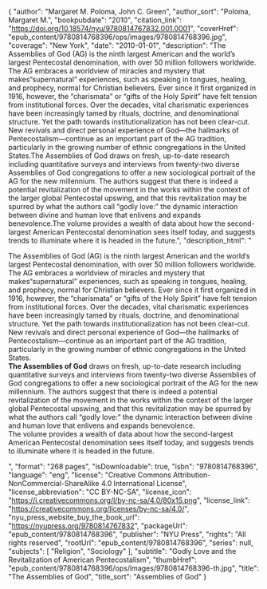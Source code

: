 {
  "author": "Margaret M. Poloma, John C. Green",
  "author_sort": "Poloma, Margaret M.",
  "bookpubdate": "2010",
  "citation_link": "https://doi.org/10.18574/nyu/9780814767832.001.0001",
  "coverHref": "epub_content/9780814768396/ops/images/9780814768396.jpg",
  "coverage": "New York",
  "date": "2010-01-01",
  "description": "The Assemblies of God (AG) is the ninth largest American and the world&#8217;s largest Pentecostal denomination, with over 50 million followers worldwide. The AG embraces a worldview of miracles and mystery that makes&#8220;supernatural&#8221; experiences, such as speaking in tongues, healing, and prophecy, normal for Christian believers. Ever since it first organized in 1916, however, the &#8220;charismata&#8221; or &#8220;gifts of the Holy Spirit&#8221; have felt tension from institutional forces. Over the decades, vital charismatic experiences have been increasingly tamed by rituals, doctrine, and denominational structure. Yet the path towards institutionalization has not been clear-cut. New revivals and direct personal experience of God&#8212;the hallmarks of Pentecostalism&#8212;continue as an important part of the AG tradition, particularly in the growing number of ethnic congregations in the United States.The Assemblies of God draws on fresh, up-to-date research including quantitative surveys and interviews from twenty-two diverse Assemblies of God congregations to offer a new sociological portrait of the AG for the new millennium. The authors suggest that there is indeed a potential revitalization of the movement in the works within the context of the larger global Pentecostal upswing, and that this revitalization may be spurred by what the authors call &#8220;godly love:&#8221; the dynamic interaction between divine and human love that enlivens and expands benevolence.The volume provides a wealth of data about how the second-largest American Pentecostal denomination sees itself today, and suggests trends to illuminate where it is headed in the future.",
  "description_html": "<p>The Assemblies of God (AG) is the ninth largest American and the world&#8217;s largest Pentecostal denomination, with over 50 million followers worldwide. The AG embraces a worldview of miracles and mystery that makes&#8220;supernatural&#8221; experiences, such as speaking in tongues, healing, and prophecy, normal for Christian believers. Ever since it first organized in 1916, however, the &#8220;charismata&#8221; or &#8220;gifts of the Holy Spirit&#8221; have felt tension from institutional forces. Over the decades, vital charismatic experiences have been increasingly tamed by rituals, doctrine, and denominational structure. Yet the path towards institutionalization has not been clear-cut. New revivals and direct personal experience of God&#8212;the hallmarks of Pentecostalism&#8212;continue as an important part of the AG tradition, particularly in the growing number of ethnic congregations in the United States.<br><b>The Assemblies of God</b> draws on fresh, up-to-date research including quantitative surveys and interviews from twenty-two diverse Assemblies of God congregations to offer a new sociological portrait of the AG for the new millennium. The authors suggest that there is indeed a potential revitalization of the movement in the works within the context of the larger global Pentecostal upswing, and that this revitalization may be spurred by what the authors call &#8220;godly love:&#8221; the dynamic interaction between divine and human love that enlivens and expands benevolence.<br>The volume provides a wealth of data about how the second-largest American Pentecostal denomination sees itself today, and suggests trends to illuminate where it is headed in the future.</p>",
  "format": "268 pages",
  "isDownloadable": true,
  "isbn": "9780814768396",
  "language": "eng",
  "license": "Creative Commons Attribution-NonCommercial-ShareAlike 4.0 International License",
  "license_abbreviation": "CC BY-NC-SA",
  "license_icon": "https://i.creativecommons.org/l/by-nc-sa/4.0/80x15.png",
  "license_link": "https://creativecommons.org/licenses/by-nc-sa/4.0/",
  "nyu_press_website_buy_the_book_url": "https://nyupress.org/9780814767832",
  "packageUrl": "epub_content/9780814768396",
  "publisher": "NYU Press",
  "rights": "All rights reserved",
  "rootUrl": "epub_content/9780814768396",
  "series": null,
  "subjects": [
    "Religion",
    "Sociology"
  ],
  "subtitle": "Godly Love and the Revitalization of American Pentecostalism",
  "thumbHref": "epub_content/9780814768396/ops/images/9780814768396-th.jpg",
  "title": "The Assemblies of God",
  "title_sort": "Assemblies of God"
}

